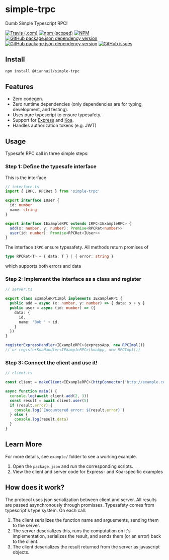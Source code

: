 # simple-trpc
Dumb Simple Typescript RPC!

[![Travis (.com)](https://img.shields.io/travis/com/tianhuil/simple-trpc.svg?style=for-the-badge)](https://travis-ci.org/tianhuil/simple-trpc)
[![npm (scoped)](https://img.shields.io/npm/v/@tianhuil/simple-trpc.svg?style=for-the-badge)](https://www.npmjs.com/package/@tianhuil/simple-trpc)
[![NPM](https://img.shields.io/npm/l/@tianhuil/simple-trpc.svg?style=for-the-badge)](https://www.npmjs.com/package/@tianhuil/simple-trpc)
[![GitHub package.json dependency version](https://img.shields.io/github/package-json/dependency-version/tianhuil/simple-trpc/dev/@babel/preset-typescript.svg?style=for-the-badge)](https://github.com/tianhuil/simple-trpc/blob/master/package.json)
[![GitHub package.json dependency version](https://img.shields.io/github/package-json/dependency-version/tianhuil/simple-trpc/dev/typescript.svg?style=for-the-badge)](https://github.com/tianhuil/simple-trpc/blob/master/package.json)
[![GitHub issues](https://img.shields.io/github/issues/tianhuil/simple-trpc.svg?style=for-the-badge)](https://github.com/tianhuil/simple-trpc/issues)

## Install
```bash
npm install @tianhuil/simple-trpc
```

## Features
- Zero codegen.
- Zero runtime dependencies (only dependencies are for typing, development, and testing).
- Uses pure typescript to ensure typesafety.
- Support for [Express](https://expressjs.com/) and [Koa](https://koajs.com/).
- Handles authorization tokens (e.g. JWT)

## Usage
Typesafe RPC call in three simple steps:

### Step 1: Define the typesafe interface
This is the interface 
```ts
// interface.ts
import { IRPC, RPCRet } from 'simple-trpc'

export interface IUser {
  id: number
  name: string
}

export interface IExampleRPC extends IRPC<IExampleRPC> {
  add(x: number, y: number): Promise<RPCRet<number>>
  user(id: number): Promise<RPCRet<IUser>>
}
```

The interface `IRPC` ensure typesafety.  All methods return promises of
```ts
type RPCRet<T> = { data: T } | { error: string }
```
which supports both errors and data


### Step 2: Implement the interface as a class and register
```ts
// server.ts

export class ExampleRPCImpl implements IExampleRPC {
  public add = async (x: number, y: number) => { data: x + y }
  public user = async (id: number) => ({
    data: {
      id,
      name: 'Bob ' + id,
    }
  })
}

registerExpressHandler<IExampleRPC>(expressApp, new RPCImpl())
// or registerKoaHandler<IExampleRPC>(koaApp, new RPCImpl())
```

### Step 3: Connect the client and use it!
```ts
// client.ts

const client = makeClient<IExampleRPC>(httpConnector('http://example.com'))

async function main() {
  console.log(await client.add(2, 3))
  const result = await client.user(5)
  if (result.error) {
    console.log(`Encountered error: ${result.error}`)
  } else {
    console.log(result.data)
  }
}
```

## Learn More
For more details, see `example/` folder to see a working example.

1. Open the `package.json` and run the corresponding scripts.
2. View the client and server code for Express- and Koa-specific examples

## How does it work?
The protocol uses json serialization between client and server.  All results are passed asynchronously through promisses.  Typesafety comes from typescript's type system.  On each call:

1. The client serializes the function name and arguements, sending them to the server.
2. The server deserializes this, runs the computation on it's implementation, serializes the result, and sends them (or an error) back to the client.
3. The client deserializes the result returned from the server as javascript objects.
